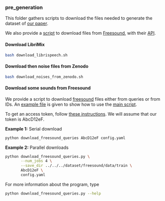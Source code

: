 ### pre_generation
This folder gathers scripts to download the files needed to generate the dataset of [our paper](https://arxiv.org/abs/2011.01714).

We also provide a [script](download_freesound_queries.py) to download files from [Freesound](freesound.org), with their [API](https://freesound.org/help/developers/).

#### Download LibriMix
```bash
bash download_librispeech.sh
```


#### Download then noise files from Zenodo
```bash
bash download_noises_from_zenodo.sh
```
  
#### Download some sounds from Freesound
We provide a script to download [freesound](freesound.org/) files either from queries or from IDs. An [example file](config.yaml) is given to show how to use the [main script](download_freesound_queries.py).

To get an access token, follow [these instructions](https://freesound.org/docs/api/authentication.html#oauth2-authentication). We will assume that our token is AbcD12eF.

__Example 1:__ Serial download

```python
python download_freesound_queries AbcD12eF config.yaml
```

__Example 2:__ Parallel downloads

```bash
python download_freesound_queries.py \
       --num_jobs 4 \
       --save_dir ../../../dataset/freesound/data/train \
       AbcD12eF \
       config.yaml
```

For more information about the program, type

```bash
python download_freesound_queries.py --help
```

